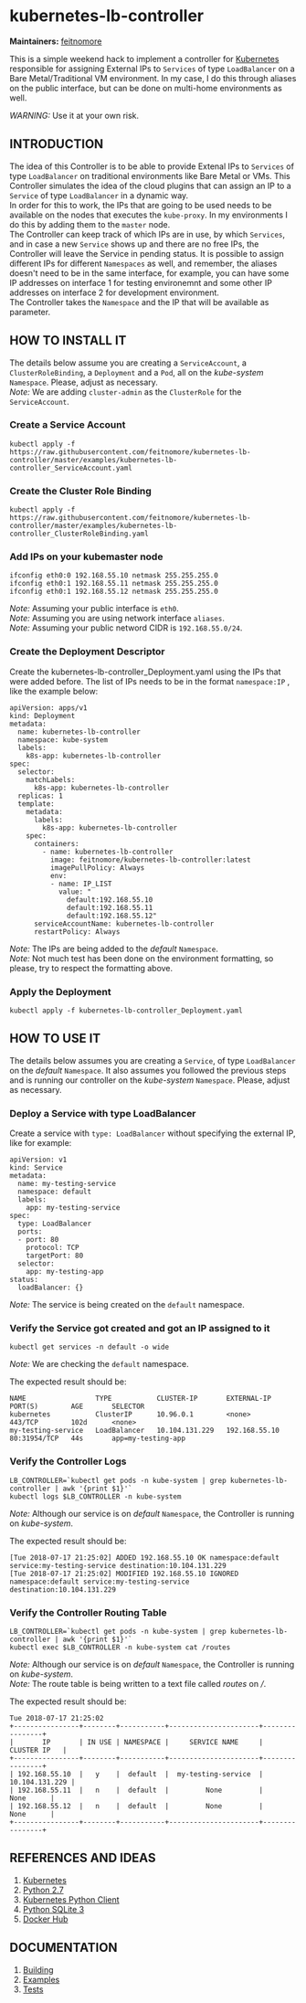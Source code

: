 # kubernetes-lb-controller


**Maintainers:** [feitnomore](https://github.com/feitnomore/)

This is a simple weekend hack to implement a controller for [Kubernetes](https://kubernetes.io) responsible for assigning External IPs to `Services` of type `LoadBalancer` on a Bare Metal/Traditional VM environment.
In my case, I do this through aliases on the public interface, but can be done on multi-home environments as well.

*WARNING:* Use it at your own risk.

## INTRODUCTION

The idea of this Controller is to be able to provide Extenal IPs to `Services` of type `LoadBalancer` on traditional environments like Bare Metal or VMs. This Controller simulates the idea of the cloud plugins that can assign an IP to a `Service` of type `LoadBalancer` in a dynamic way.  
In order for this to work, the IPs that are going to be used needs to be available on the nodes that executes the `kube-proxy`. In my environments I do this by adding them to the `master` node.  
The Controller can keep track of which IPs are in use, by which `Services`, and in case a new `Service` shows up and there are no free IPs, the Controller will leave the Service in pending status.
It is possible to assign different IPs for different `Namespaces` as well, and remember, the aliases doesn't need to be in the same interface, for example, you can have some IP addresses on interface 1 for testing environemnt and some other IP addresses on interface 2 for development environment.  
The Controller takes the `Namespace` and the IP that will be available as parameter. 

## HOW TO INSTALL IT

The details below assume you are creating a `ServiceAccount`, a `ClusterRoleBinding`, a `Deployment` and a `Pod`, all on the *kube-system* `Namespace`. Please, adjust as necessary.  
*Note:* We are adding `cluster-admin` as the `ClusterRole` for the `ServiceAccount`.

### Create a Service Account
```
kubectl apply -f https://raw.githubusercontent.com/feitnomore/kubernetes-lb-controller/master/examples/kubernetes-lb-controller_ServiceAccount.yaml
```
### Create the Cluster Role Binding
```
kubectl apply -f https://raw.githubusercontent.com/feitnomore/kubernetes-lb-controller/master/examples/kubernetes-lb-controller_ClusterRoleBinding.yaml
```
### Add IPs on your kubemaster node
```
ifconfig eth0:0 192.168.55.10 netmask 255.255.255.0
ifconfig eth0:1 192.168.55.11 netmask 255.255.255.0
ifconfig eth0:1 192.168.55.12 netmask 255.255.255.0
```
*Note:* Assuming your public interface is `eth0`.   
*Note:* Assuming you are using network interface `aliases`.  
*Note:* Assuming your public netword CIDR is `192.168.55.0/24`.  

### Create the Deployment Descriptor
Create the kubernetes-lb-controller_Deployment.yaml using the IPs that were added before. The list of IPs needs to be in the format `namespace:IP` , like the example below:
```
apiVersion: apps/v1
kind: Deployment
metadata:
  name: kubernetes-lb-controller
  namespace: kube-system
  labels:
    k8s-app: kubernetes-lb-controller
spec:
  selector:
    matchLabels:
      k8s-app: kubernetes-lb-controller
  replicas: 1
  template:
    metadata:
      labels:
        k8s-app: kubernetes-lb-controller
    spec:
      containers:
        - name: kubernetes-lb-controller
          image: feitnomore/kubernetes-lb-controller:latest
          imagePullPolicy: Always
          env:
          - name: IP_LIST
            value: "
              default:192.168.55.10
              default:192.168.55.11
              default:192.168.55.12"
      serviceAccountName: kubernetes-lb-controller
      restartPolicy: Always
```
*Note:* The IPs are being added to the *default* `Namespace`.  
*Note:* Not much test has been done on the environment formatting, so please, try to respect the formatting above.  

### Apply the Deployment
```
kubectl apply -f kubernetes-lb-controller_Deployment.yaml
```
## HOW TO USE IT

The details below assumes you are creating a `Service`, of type `LoadBalancer` on the *default* `Namespace`. It also assumes you followed the previous steps and is running our controller on the *kube-system* `Namespace`. Please, adjust as necessary.

### Deploy a Service with type LoadBalancer
Create a service with `type: LoadBalancer` without specifying the external IP, like for example:
```
apiVersion: v1
kind: Service
metadata:
  name: my-testing-service
  namespace: default
  labels:
    app: my-testing-service
spec:
  type: LoadBalancer
  ports:
  - port: 80
    protocol: TCP
    targetPort: 80
  selector:
    app: my-testing-app
status:
  loadBalancer: {}
```
*Note:* The service is being created on the `default` namespace.

### Verify the Service got created and got an IP assigned to it
```
kubectl get services -n default -o wide
```
*Note:* We are checking the `default` namespace.  

The expected result should be:
```
NAME                 TYPE           CLUSTER-IP       EXTERNAL-IP      PORT(S)        AGE       SELECTOR
kubernetes           ClusterIP      10.96.0.1        <none>           443/TCP        102d      <none>
my-testing-service   LoadBalancer   10.104.131.229   192.168.55.10  80:31954/TCP   44s       app=my-testing-app
```

### Verify the Controller Logs
```
LB_CONTROLLER=`kubectl get pods -n kube-system | grep kubernetes-lb-controller | awk '{print $1}'`
kubectl logs $LB_CONTROLLER -n kube-system
```
*Note:* Although our service is on *default* `Namespace`, the Controller is running on *kube-system*.  

The expected result should be:
```
[Tue 2018-07-17 21:25:02] ADDED 192.168.55.10 OK namespace:default service:my-testing-service destination:10.104.131.229
[Tue 2018-07-17 21:25:02] MODIFIED 192.168.55.10 IGNORED namespace:default service:my-testing-service destination:10.104.131.229
```


### Verify the Controller Routing Table
```
LB_CONTROLLER=`kubectl get pods -n kube-system | grep kubernetes-lb-controller | awk '{print $1}'`
kubectl exec $LB_CONTROLLER -n kube-system cat /routes
```
*Note:* Although our service is on *default* `Namespace`, the Controller is running on *kube-system*.  
*Note:* The route table is being written to a text file called *routes* on */*.  

The expected result should be:
```
Tue 2018-07-17 21:25:02
+----------------+--------+-----------+----------------------+----------------+
|       IP       | IN USE | NAMESPACE |     SERVICE NAME     |   CLUSTER IP   |
+----------------+--------+-----------+----------------------+----------------+
| 192.168.55.10  |   y    |  default  |  my-testing-service  | 10.104.131.229 |
| 192.168.55.11  |   n    |  default  |         None         |      None      |
| 192.168.55.12  |   n    |  default  |         None         |      None      |
+----------------+--------+-----------+----------------------+----------------+
```


## REFERENCES AND IDEAS

1. [Kubernetes](https://kubernetes.io/)
2. [Python 2.7](https://www.python.org/)
3. [Kubernetes Python Client](https://github.com/kubernetes-client/python)
4. [Python SQLite 3](https://docs.python.org/2/library/sqlite3.html)
5. [Docker Hub](https://hub.docker.com/r/feitnomore/kubernetes-lb-controller/)

## DOCUMENTATION

1. [Building](https://github.com/feitnomore/kubernetes-lb-controller/blob/master/BUILD.md)
2. [Examples](https://github.com/feitnomore/kubernetes-lb-controller/tree/master/examples)
3. [Tests](https://github.com/feitnomore/kubernetes-lb-controller/tree/master/test)

